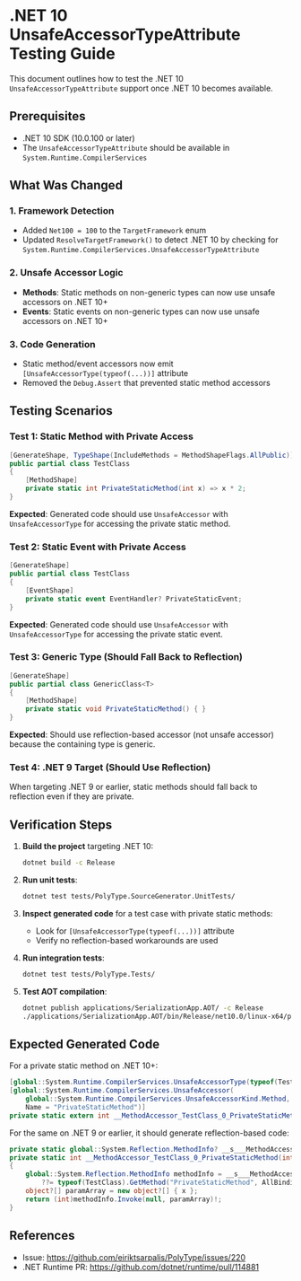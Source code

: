 # .NET 10 UnsafeAccessorTypeAttribute Testing Guide

This document outlines how to test the .NET 10 `UnsafeAccessorTypeAttribute` support once .NET 10 becomes available.

## Prerequisites

- .NET 10 SDK (10.0.100 or later)
- The `UnsafeAccessorTypeAttribute` should be available in `System.Runtime.CompilerServices`

## What Was Changed

### 1. Framework Detection
- Added `Net100 = 100` to the `TargetFramework` enum
- Updated `ResolveTargetFramework()` to detect .NET 10 by checking for `System.Runtime.CompilerServices.UnsafeAccessorTypeAttribute`

### 2. Unsafe Accessor Logic
- **Methods**: Static methods on non-generic types can now use unsafe accessors on .NET 10+
- **Events**: Static events on non-generic types can now use unsafe accessors on .NET 10+

### 3. Code Generation
- Static method/event accessors now emit `[UnsafeAccessorType(typeof(...))]` attribute
- Removed the `Debug.Assert` that prevented static method accessors

## Testing Scenarios

### Test 1: Static Method with Private Access
```csharp
[GenerateShape, TypeShape(IncludeMethods = MethodShapeFlags.AllPublic)]
public partial class TestClass
{
    [MethodShape]
    private static int PrivateStaticMethod(int x) => x * 2;
}
```

**Expected**: Generated code should use `UnsafeAccessor` with `UnsafeAccessorType` for accessing the private static method.

### Test 2: Static Event with Private Access
```csharp
[GenerateShape]
public partial class TestClass
{
    [EventShape]
    private static event EventHandler? PrivateStaticEvent;
}
```

**Expected**: Generated code should use `UnsafeAccessor` with `UnsafeAccessorType` for accessing the private static event.

### Test 3: Generic Type (Should Fall Back to Reflection)
```csharp
[GenerateShape]
public partial class GenericClass<T>
{
    [MethodShape]
    private static void PrivateStaticMethod() { }
}
```

**Expected**: Should use reflection-based accessor (not unsafe accessor) because the containing type is generic.

### Test 4: .NET 9 Target (Should Use Reflection)
When targeting .NET 9 or earlier, static methods should fall back to reflection even if they are private.

## Verification Steps

1. **Build the project** targeting .NET 10:
   ```bash
   dotnet build -c Release
   ```

2. **Run unit tests**:
   ```bash
   dotnet test tests/PolyType.SourceGenerator.UnitTests/
   ```

3. **Inspect generated code** for a test case with private static methods:
   - Look for `[UnsafeAccessorType(typeof(...))]` attribute
   - Verify no reflection-based workarounds are used

4. **Run integration tests**:
   ```bash
   dotnet test tests/PolyType.Tests/
   ```

5. **Test AOT compilation**:
   ```bash
   dotnet publish applications/SerializationApp.AOT/ -c Release
   ./applications/SerializationApp.AOT/bin/Release/net10.0/linux-x64/publish/SerializationApp.AOT
   ```

## Expected Generated Code

For a private static method on .NET 10+:

```csharp
[global::System.Runtime.CompilerServices.UnsafeAccessorType(typeof(TestClass))]
[global::System.Runtime.CompilerServices.UnsafeAccessor(
    global::System.Runtime.CompilerServices.UnsafeAccessorKind.Method, 
    Name = "PrivateStaticMethod")]
private static extern int __MethodAccessor_TestClass_0_PrivateStaticMethod(int x);
```

For the same on .NET 9 or earlier, it should generate reflection-based code:

```csharp
private static global::System.Reflection.MethodInfo? __s___MethodAccessor_TestClass_0_PrivateStaticMethod_MethodInfo;
private static int __MethodAccessor_TestClass_0_PrivateStaticMethod(int x)
{
    global::System.Reflection.MethodInfo methodInfo = __s___MethodAccessor_TestClass_0_PrivateStaticMethod_MethodInfo 
        ??= typeof(TestClass).GetMethod("PrivateStaticMethod", AllBindingFlags, null, new global::System.Type[] { typeof(int) }, null)!;
    object?[] paramArray = new object?[] { x };
    return (int)methodInfo.Invoke(null, paramArray)!;
}
```

## References

- Issue: https://github.com/eiriktsarpalis/PolyType/issues/220
- .NET Runtime PR: https://github.com/dotnet/runtime/pull/114881
